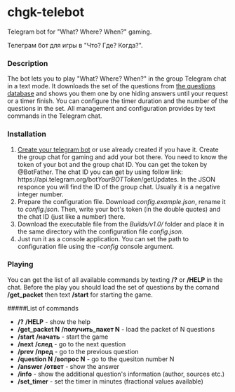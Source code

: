 # chgk-telebot
Telegram bot for "What? Where? When?" gaming.

Телеграм бот для игры в "Что? Где? Когда?".

### Description

The bot lets you to play "What? Where? When?" in the group Telegram chat in a text mode. 
It downloads the set of the questions from [the questions database]( https://db.chgk.info) and shows you them one by one hiding answers until your request or a timer finish. 
You can configure the timer duration and the number of the questions in the set. All management and configuration provides by text commands in the Telegram chat.

### Installation

1. [Create your telegram bot](https://core.telegram.org/bots#3-how-do-i-create-a-bot) or use already created if you have it. Create the group chat for gaming and add your bot there. 
   You need to know the token of your bot and the group chat ID. 
   You can get the token by @BotFather. The chat ID you can get by using follow link: https:\//api.telegram.org/bot*YourBOTToken*/getUpdates. In the JSON responce you will find the ID of the group chat. Usually it is a negative integer number.
1. Prepare the configuration file. Download _config.example.json_, rename it to _config.json_. Then, write your bot's token (in the double quotes) and the chat ID (just like a number) there.
1. Download the executable file from the _Builds/v1.0/_ folder and place it in the same directory with the configuration file _config.json_.
1. Just run it as a console application. You can set the path to configuration file using the _-config_ console argument.

### Playing

You can get the list of all available commands by texting **/?** or **/HELP** in the chat.
Before the play you should load the set of questions by the comand **/get_packet** then text **/start** for starting the game.

#####List of commands

* __/?__ __/HELP__ - show the help
* __/get_packet N__ __/получить_пакет N__ - load the packet of N questions
* __/start__ __/начать__ - start the game
* __/next__ __/след__ - go to the next question
* __/prev__ __/пред__ - go to the previous question
* __/question N__ __/вопрос N__ - go to the quesiton number N
* __/answer__ __/ответ__ - show the answer
* __/info__ - show the additional question's information (author, sources etc.)
* __/set_timer__ - set the timer in minutes (fractional values available)
